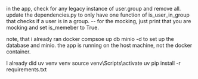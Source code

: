 in the app, check for any legacy instance of user.group and remove all. 
update the dependencies.py to only have one function of is_user_in_group that checks if a user is in a group.
-- for the mocking, just print that you are mocking and set is_memeber to True.

note, that i already ran docker compsoe up db minio -d to set up the database and minio.
the app is running on the host machine, not the docker container.

I already did 
uv venv venv
source venv\Scripts\activate
uv pip install -r requirements.txt

